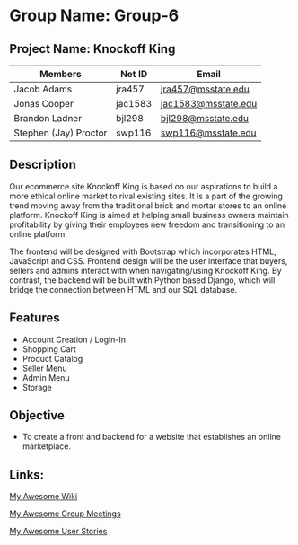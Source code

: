 # Group Name: Group-6
## Project Name: Knockoff King

| Members         | Net ID  | Email               |
| --------------- | ------- | ------------------- |
| Jacob Adams     | jra457  | jra457@msstate.edu  |
| Jonas Cooper    | jac1583 | jac1583@msstate.edu |
| Brandon Ladner  | bjl298  | bjl298@msstate.edu  |
| Stephen (Jay) Proctor | swp116  | swp116@msstate.edu  |


## Description

Our ecommerce site Knockoff King is based on our aspirations to build a more ethical online market to rival existing sites. It is a part of the growing trend moving away from the traditional brick and mortar stores to an online platform. Knockoff King is aimed at helping small business owners maintain profitability by giving their employees new freedom and transitioning to an online platform.  

The frontend will be designed with Bootstrap which incorporates HTML, JavaScript and CSS. Frontend design will be the user interface that buyers, sellers and admins interact with when navigating/using Knockoff King. By contrast, the backend will be built with Python based Django, which will bridge the connection between HTML and our SQL database. 

## Features

* Account Creation / Login-In
* Shopping Cart
* Product Catalog
* Seller Menu
* Admin Menu
* Storage 

## Objective

* To create a front and backend for a website that establishes an online marketplace. 

## Links:
[My Awesome Wiki](../../wiki)

[My Awesome Group Meetings](../../wiki/Group-Meetings)

[My Awesome User Stories](../../wiki/User-Stories)
